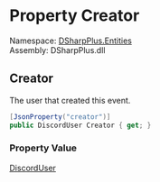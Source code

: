 # Property Creator

Namespace: [DSharpPlus.Entities](DSharpPlus.Entities.md)  
Assembly: DSharpPlus.dll

## <a id="DSharpPlus_Entities_DiscordScheduledGuildEvent_Creator"></a>Creator

The user that created this event.

```csharp
[JsonProperty("creator")]
public DiscordUser Creator { get; }
```

### Property Value

[DiscordUser](DSharpPlus.Entities.DiscordUser.md)


